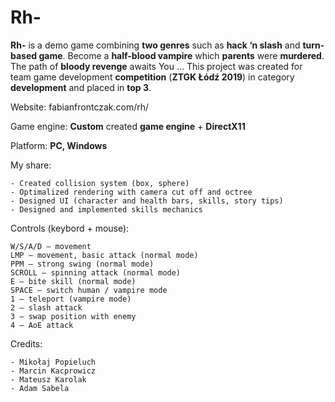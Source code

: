 # Rh-
**Rh-** is a demo game combining **two genres** such as **hack ‘n slash** and **turn-based game**. Become a **half-blood vampire** which **parents** were **murdered**. The path of **bloody revenge** awaits You …
This project was created for team game development **competition** (**ZTGK Łódź 2019**) in category **development** and placed in **top 3**.

Website: fabianfrontczak.com/rh/

Game engine: **Custom** created **game engine** + **DirectX11**

Platform: **PC, Windows**

My share:

    - Created collision system (box, sphere)
    - Optimalized rendering with camera cut off and octree
    - Designed UI (character and health bars, skills, story tips)
    - Designed and implemented skills mechanics


Controls (keybord + mouse):

    W/S/A/D – movement
    LMP – movement, basic attack (normal mode)
    PPM – strong swing (normal mode)
    SCROLL – spinning attack (normal mode)
    E – bite skill (normal mode)
    SPACE – switch human / vampire mode
    1 – teleport (vampire mode)
    2 – slash attack
    3 – swap position with enemy
    4 – AoE attack

Credits:

    - Mikołaj Popieluch
    - Marcin Kacprowicz
    - Mateusz Karolak
    - Adam Sabela
